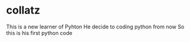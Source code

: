 # collatz

This is a new learner of Pyhton 
He decide to coding python from now
So this is his first python code
